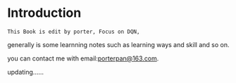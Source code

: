 # Introduction

	This Book is edit by porter, Focus on DQN, 
generally is some learnning notes such as learning ways and skill and so on. 

you can contact me with email:porterpan@163.com. 

updating......

